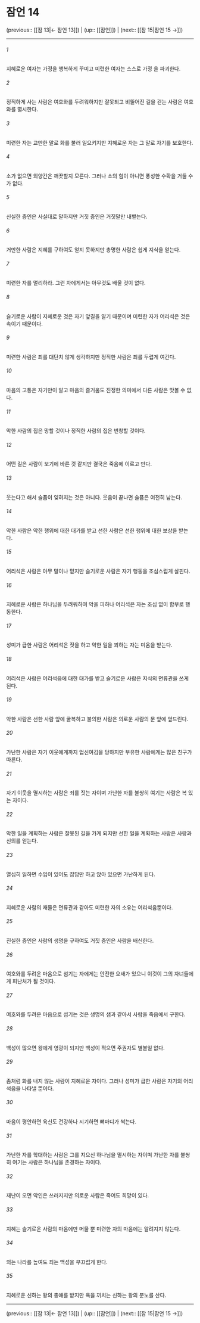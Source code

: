 # 잠언 14

(previous:: [[잠 13|← 잠언 13]]) | (up:: [[잠언]]) | (next:: [[잠 15|잠언 15 →]])

***




###### 1 

지혜로운 여자는 가정을 행복하게 꾸미고 미련한 여자는 스스로 가정 을 파괴한다. 



###### 2 

정직하게 사는 사람은 여호와를 두려워하지만 잘못되고 비뚤어진 길을 걷는 사람은 여호와를 멸시한다. 



###### 3 

미련한 자는 교만한 말로 화를 불러 일으키지만 지혜로운 자는 그 말로 자기를 보호한다. 



###### 4 

소가 없으면 외양간은 깨끗할지 모른다. 그러나 소의 힘이 아니면 풍성한 수확을 거둘 수가 없다. 



###### 5 

신실한 증인은 사실대로 말하지만 거짓 증인은 거짓말만 내뱉는다. 



###### 6 

거만한 사람은 지혜를 구하여도 얻지 못하지만 총명한 사람은 쉽게 지식을 얻는다. 



###### 7 

미련한 자를 멀리하라. 그런 자에게서는 아무것도 배울 것이 없다. 



###### 8 

슬기로운 사람이 지혜로운 것은 자기 앞길을 알기 때문이며 미련한 자가 어리석은 것은 속이기 때문이다. 



###### 9 

미련한 사람은 죄를 대단치 않게 생각하지만 정직한 사람은 죄를 두렵게 여긴다. 



###### 10 

마음의 고통은 자기만이 알고 마음의 즐거움도 진정한 의미에서 다른 사람은 맛볼 수 없다. 



###### 11 

악한 사람의 집은 망할 것이나 정직한 사람의 집은 번창할 것이다. 



###### 12 

어떤 길은 사람이 보기에 바른 것 같지만 결국은 죽음에 이르고 만다. 



###### 13 

웃는다고 해서 슬픔이 잊혀지는 것은 아니다. 웃음이 끝나면 슬픔은 여전히 남는다. 



###### 14 

악한 사람은 악한 행위에 대한 대가를 받고 선한 사람은 선한 행위에 대한 보상을 받는다. 



###### 15 

어리석은 사람은 아무 말이나 믿지만 슬기로운 사람은 자기 행동을 조심스럽게 살핀다. 



###### 16 

지혜로운 사람은 하나님을 두려워하여 악을 피하나 어리석은 자는 조심 없이 함부로 행동한다. 



###### 17 

성미가 급한 사람은 어리석은 짓을 하고 악한 일을 꾀하는 자는 미움을 받는다. 



###### 18 

어리석은 사람은 어리석음에 대한 대가를 받고 슬기로운 사람은 지식의 면류관을 쓰게 된다. 



###### 19 

악한 사람은 선한 사람 앞에 굴복하고 불의한 사람은 의로운 사람의 문 앞에 엎드린다. 



###### 20 

가난한 사람은 자기 이웃에게까지 업신여김을 당하지만 부유한 사람에게는 많은 친구가 따른다. 



###### 21 

자기 이웃을 멸시하는 사람은 죄를 짓는 자이며 가난한 자를 불쌍히 여기는 사람은 복 있는 자이다. 



###### 22 

악한 일을 계획하는 사람은 잘못된 길을 가게 되지만 선한 일을 계획하는 사람은 사랑과 신의를 얻는다. 



###### 23 

열심히 일하면 수입이 있어도 잡담만 하고 앉아 있으면 가난하게 된다. 



###### 24 

지혜로운 사람의 재물은 면류관과 같아도 미련한 자의 소유는 어리석음뿐이다. 



###### 25 

진실한 증인은 사람의 생명을 구하여도 거짓 증인은 사람을 배신한다. 



###### 26 

여호와를 두려운 마음으로 섬기는 자에게는 안전한 요새가 있으니 이것이 그의 자녀들에게 피난처가 될 것이다. 



###### 27 

여호와를 두려운 마음으로 섬기는 것은 생명의 샘과 같아서 사람을 죽음에서 구한다. 



###### 28 

백성이 많으면 왕에게 영광이 되지만 백성이 적으면 주권자도 별볼일 없다. 



###### 29 

좀처럼 화를 내지 않는 사람이 지혜로운 자이다. 그러나 성미가 급한 사람은 자기의 어리석음을 나타낼 뿐이다. 



###### 30 

마음이 평안하면 육신도 건강하나 시기하면 뼈마디가 썩는다. 



###### 31 

가난한 자를 학대하는 사람은 그를 지으신 하나님을 멸시하는 자이며 가난한 자를 불쌍히 여기는 사람은 하나님을 존경하는 자이다. 



###### 32 

재난이 오면 악인은 쓰러지지만 의로운 사람은 죽어도 희망이 있다. 



###### 33 

지혜는 슬기로운 사람의 마음에만 머물 뿐 미련한 자의 마음에는 알려지지 않는다. 



###### 34 

의는 나라를 높여도 죄는 백성을 부끄럽게 한다. 



###### 35 

지혜로운 신하는 왕의 총애를 받지만 욕을 끼치는 신하는 왕의 분노를 산다.

***

(previous:: [[잠 13|← 잠언 13]]) | (up:: [[잠언]]) | (next:: [[잠 15|잠언 15 →]])
